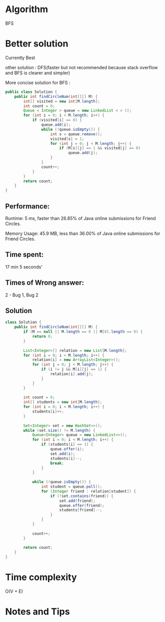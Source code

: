 # Algorithm 

BFS

# Better solution 

Currently Best
    
other solution : DFS(faster but not recommended because stack overflow and BFS is clearer and simpler)

More concise solution for BFS : 

```java
public class Solution {
    public int findCircleNum(int[][] M) {
        int[] visited = new int[M.length];
        int count = 0;
        Queue < Integer > queue = new LinkedList < > ();
        for (int i = 0; i < M.length; i++) {
            if (visited[i] == 0) {
                queue.add(i);
                while (!queue.isEmpty()) {
                    int s = queue.remove();
                    visited[s] = 1;
                    for (int j = 0; j < M.length; j++) {
                        if (M[s][j] == 1 && visited[j] == 0)
                            queue.add(j);
                    }
                }
                count++;
            }
        }
        return count;
    }
}
```



## Performance:

Runtime: 5 ms, faster than 26.85% of Java online submissions for Friend Circles.

Memory Usage: 45.9 MB, less than 36.00% of Java online submissions for Friend Circles.

## Time spent:

17 min 5 seconds'

## Times of Wrong answer:

2 - Bug 1, Bug 2

## Solution

```java
class Solution {
    public int findCircleNum(int[][] M) {
        if (M == null || M.length == 0 || M[0].length == 0) {
            return 0;
        }
        
        List<Integer>[] relation = new List[M.length];
        for (int i = 0; i < M.length; i++) {
            relation[i] = new ArrayList<Integer>();
            for (int j = 0; j < M.length; j++) {
                if (i != j && M[i][j] == 1) {
                    relation[i].add(j);
                }
            }
        }
        
        int count = 0;
        int[] students = new int[M.length];
        for (int i = 0; i < M.length; i++) {
            students[i]++;
        }
        
        Set<Integer> set = new HashSet<>();
        while (set.size() != M.length) {
            Queue<Integer> queue = new LinkedList<>();
            for (int i = 0; i < M.length; i++) {
                if (students[i] == 1) {
                    queue.offer(i);
                    set.add(i);
                    students[i]--;
                    break;
                }
            }
            
            while (!queue.isEmpty()) {
                int student = queue.poll();
                for (Integer friend : relation[student]) {
                    if (!set.contains(friend)) {
                        set.add(friend);
                        queue.offer(friend);
                        students[friend]--;
                    }
                }
            }
            
            count++;
        }
        
        return count;
    }
}
```

# Time complexity

O(V + E)

# Notes and Tips

